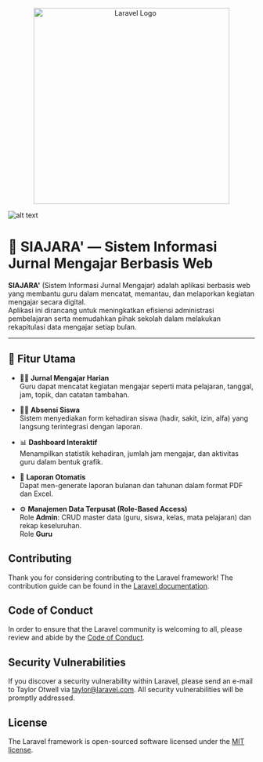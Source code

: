 <p align="center"><a href="https://laravel.com" target="_blank"><img src="https://raw.githubusercontent.com/laravel/art/master/logo-lockup/5%20SVG/2%20CMYK/1%20Full%20Color/laravel-logolockup-cmyk-red.svg" width="400" alt="Laravel Logo"></a></p>

![alt text](storage/app/public/images/ss-siajara.png)

# 🧾 SIAJARA' — Sistem Informasi Jurnal Mengajar Berbasis Web

**SIAJARA'** (Sistem Informasi Jurnal Mengajar) adalah aplikasi berbasis web yang membantu guru dalam mencatat, memantau, dan melaporkan kegiatan mengajar secara digital.  
Aplikasi ini dirancang untuk meningkatkan efisiensi administrasi pembelajaran serta memudahkan pihak sekolah dalam melakukan rekapitulasi data mengajar setiap bulan.

---

## 🚀 Fitur Utama

- 🧑‍🏫 **Jurnal Mengajar Harian**  
  Guru dapat mencatat kegiatan mengajar seperti mata pelajaran, tanggal, jam, topik, dan catatan tambahan.

- 👩‍🎓 **Absensi Siswa**  
  Sistem menyediakan form kehadiran siswa (hadir, sakit, izin, alfa) yang langsung terintegrasi dengan laporan.

- 📊 **Dashboard Interaktif**  
  Menampilkan statistik kehadiran, jumlah jam mengajar, dan aktivitas guru dalam bentuk grafik.

- 📄 **Laporan Otomatis**  
  Dapat men-generate laporan bulanan dan tahunan dalam format PDF dan Excel.

- ⚙️ **Manajemen Data Terpusat (Role-Based Access)**  
  Role **Admin**: CRUD master data (guru, siswa, kelas, mata pelajaran) dan rekap keseluruhan.  
  Role **Guru**

## Contributing

Thank you for considering contributing to the Laravel framework! The contribution guide can be found in the [Laravel documentation](https://laravel.com/docs/contributions).

## Code of Conduct

In order to ensure that the Laravel community is welcoming to all, please review and abide by the [Code of Conduct](https://laravel.com/docs/contributions#code-of-conduct).

## Security Vulnerabilities

If you discover a security vulnerability within Laravel, please send an e-mail to Taylor Otwell via [taylor@laravel.com](mailto:taylor@laravel.com). All security vulnerabilities will be promptly addressed.

## License

The Laravel framework is open-sourced software licensed under the [MIT license](https://opensource.org/licenses/MIT).
